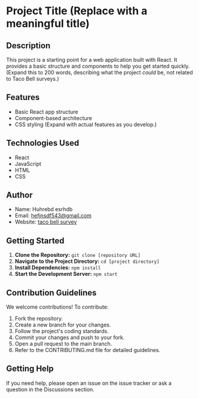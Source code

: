 # Project Title (Replace with a meaningful title)

## Description
This project is a starting point for a web application built with React. It provides a basic structure and components to help you get started quickly. (Expand this to 200 words, describing what the project *could* be, not related to Taco Bell surveys.)

## Features
* Basic React app structure
* Component-based architecture
* CSS styling (Expand with actual features as you develop.)

## Technologies Used
* React
* JavaScript
* HTML
* CSS

## Author
* Name: Huhrebd esrhdb
* Email: hefjnsdf543@gmail.com
* Website: [taco bell survey](https://www.tellthebell.one)

## Getting Started
1. **Clone the Repository:** `git clone [repository URL]`
2. **Navigate to the Project Directory:** `cd [project directory]`
3. **Install Dependencies:** `npm install`
4. **Start the Development Server:** `npm start`

## Contribution Guidelines
We welcome contributions! To contribute:
1. Fork the repository.
2. Create a new branch for your changes.
3. Follow the project's coding standards.
4. Commit your changes and push to your fork.
5. Open a pull request to the main branch.
6. Refer to the CONTRIBUTING.md file for detailed guidelines.

## Getting Help
If you need help, please open an issue on the issue tracker or ask a question in the Discussions section.
